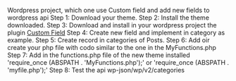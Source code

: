 Wordpress project, which one use Custom field and add new fields to wordpress api
Step 1:
 Download your theme.
Step 2:
 Install the theme downloaded.
Step 3:
 Download and install in your wordpress project the plugin <a href="https://es.wordpress.org/plugins/advanced-custom-fields/">Custom Field</a>
Step 4:
 Create new field and implement in category as example.
Step 5:
 Create record in categories of Posts.
Step 6:
 Add oir create your php file with codo similar to the one in the MyFunctions.php
Step 7:
 Add in the functions.php file of the new theme installed 'require_once (ABSPATH . 'MyFunctions.php');' or 'require_once (ABSPATH . 'myfile.php');'
Step 8:
 Test the api wp-json/wp/v2/categories

